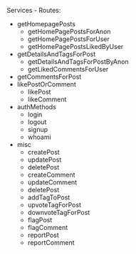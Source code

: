 Services - Routes:

 - getHomepagePosts
	- getHomePagePostsForAnon
	- getHomePagePostsForUser
	- getHomePagePostsLikedByUser
 - getDetailsAndTagsForPost
	 - getDetailsAndTagsForPostByAnon
	 - getLikedCommentsForUser
 - getCommentsForPost	
 - likePostOrComment
	- likePost
	- likeComment 
 - authMethods
	- login
	- logout
	- signup
	- whoami
 - misc
	- createPost
	- updatePost
	- deletePost
	- createComment
	- updateComment
	- deletePost
	- addTagToPost
	- upvoteTagForPost
	- downvoteTagForPost
	- flagPost
	- flagComment
	- reportPost
	- reportComment


